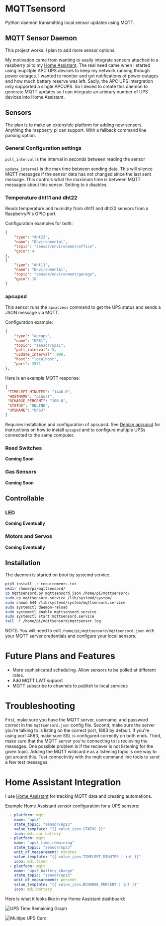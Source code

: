 # MQTTsensord

Python daemon transmitting local sensor updates using MQTT.

## MQTT Sensor Daemon

This project works. I plan to add more sensor options.

My motivation came from wanting to easily integrate sensors attached
to a raspberry pi to my [Home
Assistant](https://www.home-assistant.io/). The real need came when I
started using muplitple APC UPS devices to keep my network running
through power outages. I wanted to montior and get notifications of
power outages and how much battery reserve was left. Sadly, the APC
UPS intergration only supported a single APCUPS. So I deced to create
this daemon to generate MQTT updates so I can integrate an arbirary
number of UPS devices into Home Assistant.

## Sensors

The plan is to make an extensible platform for adding new
sensors. Anything the raspberry pi can support. With a fallback
command line parsing option.

### General Configuration settings

``poll_interval`` is the interval in seconds between reading the
sensor 

``update_interval`` is the max time between sending data. This
will silence MQTT messages if the sensor data has not changed since
the last sent message. This controls what the maximum time is between
MQTT messages about this sensor. Setting to ``0`` disables.


### Temperature dht11 and dht22

Reads temperature and humidity from dht11 and dht22 sensors from a
RaspberryPi's GPIO port.

Configuration examples for both:

``` json
{
    "type": "dht22",
    "name": "Environmental",
    "topic": "sensor/environment/office",
    "gpio": 4
},
{
    "type": "dht11",
    "name": "Environmental",
    "topic": "sensor/environment/garage",
    "gpio": 18
}
```

### apcupsd

This sensor runs the ``apcaccess`` command to get the UPS status and
sends a JSON message via MQTT.

Configuration example:

``` json
{
    "type": "apcups",
    "name": "UPS1",
    "topic": "sensor/ups1",
    "poll_interval": 5,
    "update_interval": 900,
    "host": "localhost",
    "port": 3551
},
```

Here is an example MQTT response:

``` json
{
 "TIMELEFT_MINUTES": "1440.0",
 "HOSTNAME": "pihost",
 "BCHARGE_PERCENT": "100.0",
 "STATUS": "ONLINE",
 "UPSNAME": "UPS3"
}
```

Requires installation and configuration of apcupsd. See
[Debian apcupsd](https://wiki.debian.org/apcupsd) for instructions on
how to install ``apcupsd`` and to configure multiple UPSs connected to
the same computer.

### Reed Switches

**Coming Soon**

### Gas Sensors

**Coming Soon**

## Controllable

### LED

**Coming Eventually**

### Motors and Servos

**Coming Eventually**

## Installation

The daemon is started on boot by systemd service.

```bash
pip3 install -r requirements.txt
mkdir /home/pi/mqttsensord/
cp mqttsensord.py mqttsensord.json /home/pi/mqttsensord/
sudo cp mqttsensord.service /lib/systemd/system/
sudo chmod 644 /lib/systemd/system/mqttsensord.service
sudo systemctl daemon-reload
sudo systemctl enable mqttsensord.service
sudo systemctl start mqttsensord.service
tail -f /home/pi/mqttsensord/mqttsensor.log
```

NOTE: You will need to edit ``/home/pi/mqttsensord/mqttsensord.json``
with your MQTT server credentials and configure your local sensors.


# Future Plans and Features

* More sophisticated scheduling. Allow sensors to be polled at different rates.
* Add MQTT LWT support
* MQTT subscribe to channels to publish to local services

# Troubleshooting

First, make sure you have the MQTT server, username, and password
correct in the ``mqttsensord.json`` config file. Second, make sure the
server you're talking to is listing on the correct port, 1883 by
default. If you're using port 4883, make sure SSL is configured
correctly on both ends. Third, make sure that the MQTT server you're
connecting to is recieving the messages. One possible problem is if
the reciever is not listening for the given topic. Adding the MQTT
wildcard ``#`` as a listening topic is one way to get around
this. Test connectivity with the mqtt command line tools to send a few
test messages.

# Home Assistant Integration

I use [Home Assistant](https://www.home-assistant.io/) for tracking
MQTT data and creating automations.

Example Home Assistant sensor configuration for a UPS sensors:

``` yaml
  - platform: mqtt
    name: "ups3"
    state_topic: "sensor/ups3"
    value_template: "{{ value_json.STATUS }}"
    icon: mdi:car-battery
  - platform: mqtt
    name: "ups3_time_remaining"
    state_topic: "sensor/ups3"
    unit_of_measurement: minutes
    value_template: "{{ value_json.TIMELEFT_MINUTES | int }}"
    icon: mdi:timer
  - platform: mqtt
    name: "ups3_battery_charge"
    state_topic: "sensor/ups3"
    unit_of_measurement: percent
    value_template: "{{ value_json.BCHARGE_PERCENT | int }}"
    icon: mdi:battery
```

Here is what it looks like in my Home Assistant dashboard:

![UPS Time Remaining Graph](https://raw.githubusercontent.com/randomstring/MQTTServer/master/imgs/homeassistant_ups1.png)

![Multipe UPS Card](https://raw.githubusercontent.com/randomstring/MQTTServer/master/imgs/homeassistant_ups2.png)
